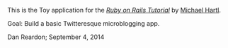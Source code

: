 This is the Toy application for the
[*Ruby on Rails Tutorial*](http://railstutorial.org/)
by [Michael Hartl](http://michaelhartl.com/).

Goal: Build a basic Twitteresque microblogging app.

Dan Reardon; September 4, 2014
